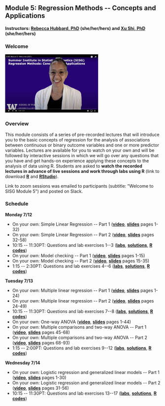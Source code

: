 ## Module 5: Regression Methods -- Concepts and Applications 
#### Instructors: [Rebecca Hubbard, PhD](https://www.med.upenn.edu/ehr-stats) (she/her/hers) and [Xu Shi, PhD](https://www.xuritashi.com) (she/her/hers)

### Welcome
[<img src="ScreenShot.png" height="60%" width="60%">](https://youtu.be/pVWQI6F2TpA)

### Overview
This module consists of a series of pre-recorded lectures that will introduce you to the basic concepts of regression for the analysis of associations between continuous or binary outcome variables and one or more predictor variables. Lectures are available for you to watch on your own and will be followed by interactive sessions in which we will go over any questions that you have and get hands-on experience applying these concepts to the analysis of data using R. Students are asked to **watch the recorded lectures in advance of live sessions and work through labs using R** (link to download **[R](https://cran.r-project.org/)** and **[RStudio](https://rstudio.com/products/rstudio/download/#download)**).

Link to zoom sessions was emailed to participants (subtitle: "Welcome to SISG Module 5") and posted on Slack. 

### Schedule

**Monday 7/12**
* On your own: Simple Linear Regression -- Part 1 (**[video](https://youtu.be/DbhWwBIlN-s)**, **[slides](/slides/1_SimpleLinearRegression.pdf)** pages 1-32)
* On your own: Simple Linear Regression -- Part 2 (**[video](https://youtu.be/vqfW5-ts9_U)**, **[slides](/slides/1_SimpleLinearRegression.pdf)** pages 32-58)
* 10:15 -- 11:30PT: Questions and lab exercises 1--3  (**[labs](/slides/2021_SISG_5_Labs.pdf)**, **[solutions](/slides/2021_SISG_5_Labs_Solutions.pdf)**, **[R codes](/slides/2021_SISG_5_Labs_Code.R)**)
* On your own: Model checking -- Part 1 (**[video](https://youtu.be/ijHe7pmkcIQ)**, **[slides](/slides/2_ModelChecking.pdf)** pages 1-15)
* On your own: Model checking -- Part 2 (**[video](https://youtu.be/-lV2ggV6twA)**, **[slides](/slides/2_ModelChecking.pdf)** pages 15-35)
* 1:15 -- 2:30PT: Questions and lab exercises 4--6  (**[labs](/slides/2021_SISG_5_Labs.pdf)**, **[solutions](/slides/2021_SISG_5_Labs_Solutions.pdf)**, **[R codes](/slides/2021_SISG_5_Labs_Code.R)**)

**Tuesday 7/13**
* On your own: Multiple linear regression -- Part 1 (**[video](https://youtu.be/C8ucMouUkgA)**, **[slides](/slides/3_MultipleLinearRegression.pdf)** pages 1-24)
* On your own: Multiple linear regression -- Part 2 (**[video](https://youtu.be/glVDPDq89XI)**, **[slides](/slides/3_MultipleLinearRegression.pdf)** pages 24-49)
* 10:15 -- 11:30PT: Questions and lab exercises 7--8  (**[labs](/slides/2021_SISG_5_Labs.pdf)**, **[solutions](/slides/2021_SISG_5_Labs_Solutions.pdf)**, **[R codes](/slides/2021_SISG_5_Labs_Code.R)**)
* On your own: One-way ANOVA (**[video]( https://youtu.be/iizDxDvx5Uk)**, **[slides](/slides/4_OneWayANOVA.pdf)** pages 1-44)
* On your own: Multiple comparisons and two-way ANOVA -- Part 1 (**[video](https://youtu.be/y4C8eFH8dto)**, **[slides](/slides/5_MultipleComparisons_TwoWayANOVA.pdf)** pages 45-68)
* On your own: Multiple comparisons and two-way ANOVA -- Part 2 (**[video](https://youtu.be/4VcdwE7Olfk)**, **[slides](/slides/5_MultipleComparisons_TwoWayANOVA.pdf)** pages 68-93)
* 1:15 -- 2:00PT: Questions and lab exercises 9--12  (**[labs](/slides/2021_SISG_5_Labs.pdf)**, **[solutions](/slides/2021_SISG_5_Labs_Solutions.pdf)**, **[R codes](/slides/2021_SISG_5_Labs_Code.R)**)

**Wednesday 7/14**
* On your own: Logistic regression and generalized linear models -- Part 1 (**[video](https://youtu.be/h12mvtkqj3c)**, **[slides](/slides/6_LogisticRegression.pdf)** pages 1-30)
* On your own: Logistic regression and generalized linear models -- Part 2 (**[video](https://youtu.be/0Dgu5h7MwCs)**, **[slides](/slides/6_LogisticRegression.pdf)** pages 31-56)
* 10:15 -- 11:30PT: Questions and lab exercises 13--17  (**[labs](/slides/2021_SISG_5_Labs.pdf)**, **[solutions](/slides/2021_SISG_5_Labs_Solutions.pdf)**, **[R codes](/slides/2021_SISG_5_Labs_Code.R)**)


